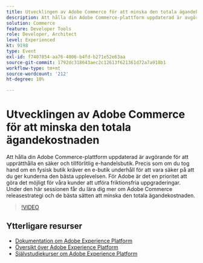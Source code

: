 ```yaml
---
title: Utvecklingen av Adobe Commerce för att minska den totala ägandekostnaden
description: Att hålla din Adobe Commerce-plattform uppdaterad är avgörande för att upprätthålla en säker och tillförlitlig e-handelsbutik. Precis som om du tog hand om en fysisk butik kräver en e-butik underhåll för att vara säker på att du ger kunderna den bästa upplevelsen.  För Adobe är det en prioritet att göra det möjligt för våra kunder att utföra friktionsfria uppgraderingar. Under den här sessionen får du lära dig mer om Adobe Commerce releasestrategi och de bästa sätten att minska den totala ägandekostnaden.
solution: Commerce
feature: Developer Tools
role: Developer, Architect
level: Experienced
kt: 9198
type: Event
exl-id: f7407854-aa76-4006-b4fd-b271e52e63aa
source-git-commit: 1792dc318643aec2c12613f621361d72a7a918b1
workflow-type: tm+mt
source-wordcount: '212'
ht-degree: 10%

---
```


# Utvecklingen av Adobe Commerce för att minska den totala ägandekostnaden

Att hålla din Adobe Commerce-plattform uppdaterad är avgörande för att upprätthålla en säker och tillförlitlig e-handelsbutik. Precis som om du tog hand om en fysisk butik kräver en e-butik underhåll för att vara säker på att du ger kunderna den bästa upplevelsen.  För Adobe är det en prioritet att göra det möjligt för våra kunder att utföra friktionsfria uppgraderingar. Under den här sessionen får du lära dig mer om Adobe Commerce releasestrategi och de bästa sätten att minska den totala ägandekostnaden.

>[!VIDEO](https://video.tv.adobe.com/v/337765/?quality=12&learn=on&hidetitle=true)

## Ytterligare resurser

- [Dokumentation om Adobe Experience Platform](https://experienceleague.adobe.com/docs/experience-platform.html)
- [Översikt över Adobe Experience Platform](https://experienceleague.adobe.com/docs/experience-platform/landing/home.html)
- [Självstudiekurser om Adobe Experience Platform](https://experienceleague.adobe.com/docs/platform-learn/tutorials/overview.html?lang=sv)
